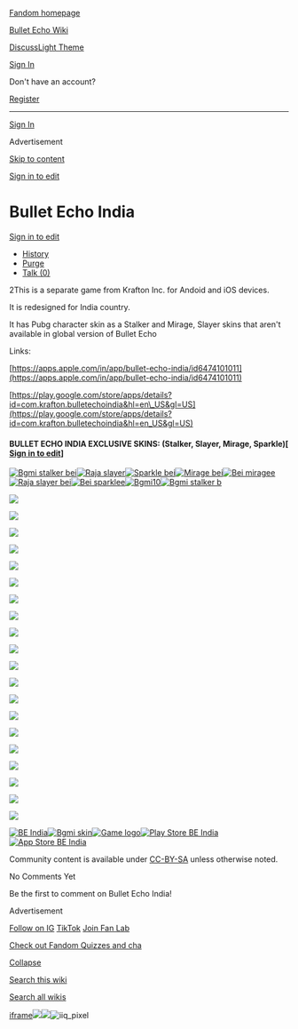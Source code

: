 [Fandom homepage](https://www.fandom.com/)

[Bullet Echo Wiki](https://bullet-echo.fandom.com/)

[Discuss](https://bullet-echo.fandom.com/f "Discuss")[Light Theme](https://bullet-echo.fandom.com/wiki/Bullet_Echo_India# "Light Theme")

[Sign In](https://auth.fandom.com/signin?source=mw&redirect=https%3A%2F%2Fbullet-echo.fandom.com%2Fwiki%2FBullet_Echo_India)

Don't have an account?

[Register](https://auth.fandom.com/register?source=mw&redirect=https%3A%2F%2Fbullet-echo.fandom.com%2Fwiki%2FBullet_Echo_India)

* * *

[Sign In](https://auth.fandom.com/signin?source=mw&redirect=https%3A%2F%2Fbullet-echo.fandom.com%2Fwiki%2FBullet_Echo_India)

Advertisement

[Skip to content](https://bullet-echo.fandom.com/wiki/Bullet_Echo_India#page-header)

[Sign in to edit](https://auth.fandom.com/signin?redirect=https%3A%2F%2Fbullet-echo.fandom.com%2Fwiki%2FBullet_Echo_India%3Fveaction%3Dedit&uselang=en)

# Bullet Echo India

[Sign in to edit](https://auth.fandom.com/signin?redirect=https%3A%2F%2Fbullet-echo.fandom.com%2Fwiki%2FBullet_Echo_India%3Fveaction%3Dedit&uselang=en)

- [History](https://bullet-echo.fandom.com/wiki/Bullet_Echo_India?action=history)
- [Purge](https://bullet-echo.fandom.com/wiki/Bullet_Echo_India?action=purge)
- [Talk (0)](https://bullet-echo.fandom.com/wiki/Talk:Bullet_Echo_India?action=edit&redlink=1)

2This is a separate game from Krafton Inc. for Andoid and iOS devices.

It is redesigned for India country.

It has Pubg character skin as a Stalker and Mirage, Slayer skins that aren't available in global version of Bullet Echo

Links:

[https://apps.apple.com/in/app/bullet-echo-india/id6474101011](https://apps.apple.com/in/app/bullet-echo-india/id6474101011)

[https://play.google.com/store/apps/details?id=com.krafton.bulletechoindia&hl=en\_US&gl=US](https://play.google.com/store/apps/details?id=com.krafton.bulletechoindia&hl=en_US&gl=US)

#### BULLET ECHO INDIA EXCLUSIVE SKINS: (Stalker, Slayer, Mirage, Sparkle)\[ [Sign in to edit](https://auth.fandom.com/signin?redirect=https%3A%2F%2Fbullet-echo.fandom.com%2Fwiki%2FBullet_Echo_India%3Fveaction%3Dedit%26section%3D1&uselang=en "Sign in to edit")\]

[![Bgmi stalker bei](https://static.wikia.nocookie.net/bullet-echo/images/f/fd/Bgmi_stalker_bei.png/revision/latest?cb=20240922210823)](https://static.wikia.nocookie.net/bullet-echo/images/f/fd/Bgmi_stalker_bei.png/revision/latest?cb=20240922210823)[![Raja slayer](https://static.wikia.nocookie.net/bullet-echo/images/f/f7/Raja_slayer.png/revision/latest?cb=20240922210825)](https://static.wikia.nocookie.net/bullet-echo/images/f/f7/Raja_slayer.png/revision/latest?cb=20240922210825)[![Sparkle bei](https://static.wikia.nocookie.net/bullet-echo/images/6/65/Sparkle_bei.png/revision/latest?cb=20240922210825)](https://static.wikia.nocookie.net/bullet-echo/images/6/65/Sparkle_bei.png/revision/latest?cb=20240922210825)[![Mirage bei](https://static.wikia.nocookie.net/bullet-echo/images/c/c0/Mirage_bei.png/revision/latest?cb=20240922210825)](https://static.wikia.nocookie.net/bullet-echo/images/c/c0/Mirage_bei.png/revision/latest?cb=20240922210825)[![Bei miragee](https://static.wikia.nocookie.net/bullet-echo/images/4/48/Bei_miragee.png/revision/latest?cb=20240922210825)](https://static.wikia.nocookie.net/bullet-echo/images/4/48/Bei_miragee.png/revision/latest?cb=20240922210825)[![Raja slayer bei](https://static.wikia.nocookie.net/bullet-echo/images/e/e5/Raja_slayer_bei.png/revision/latest?cb=20240922210825)](https://static.wikia.nocookie.net/bullet-echo/images/e/e5/Raja_slayer_bei.png/revision/latest?cb=20240922210825)[![Bei sparklee](https://static.wikia.nocookie.net/bullet-echo/images/c/c8/Bei_sparklee.png/revision/latest?cb=20240922210826)](https://static.wikia.nocookie.net/bullet-echo/images/c/c8/Bei_sparklee.png/revision/latest?cb=20240922210826)[![Bgmi10](https://static.wikia.nocookie.net/bullet-echo/images/d/de/Bgmi10.png/revision/latest?cb=20240922210825)](https://static.wikia.nocookie.net/bullet-echo/images/d/de/Bgmi10.png/revision/latest?cb=20240922210825)[![Bgmi stalker b](https://static.wikia.nocookie.net/bullet-echo/images/7/7f/Bgmi_stalker_b.png/revision/latest?cb=20240922210836)](https://static.wikia.nocookie.net/bullet-echo/images/7/7f/Bgmi_stalker_b.png/revision/latest?cb=20240922210836)

[![](https://static.wikia.nocookie.net/bullet-echo/images/4/4b/India_1.jpg/revision/latest/scale-to-width-down/185?cb=20241220145656)](https://bullet-echo.fandom.com/wiki/File:India_1.jpg "India 1.jpg (895 KB)")

[![](https://static.wikia.nocookie.net/bullet-echo/images/d/d6/India_2.png/revision/latest/scale-to-width-down/185?cb=20241220145701)](https://bullet-echo.fandom.com/wiki/File:India_2.png "India 2.png (421 KB)")

[![](https://static.wikia.nocookie.net/bullet-echo/images/8/8f/India_3.png/revision/latest/scale-to-width-down/185?cb=20241220145657)](https://bullet-echo.fandom.com/wiki/File:India_3.png "India 3.png (10 KB)")

[![](https://static.wikia.nocookie.net/bullet-echo/images/b/b5/India_4.png/revision/latest/scale-to-width-down/185?cb=20241220145657)](https://bullet-echo.fandom.com/wiki/File:India_4.png "India 4.png (60 KB)")

[![](https://static.wikia.nocookie.net/bullet-echo/images/5/5d/India_5.jpg/revision/latest/scale-to-width-down/185?cb=20241220145702)](https://bullet-echo.fandom.com/wiki/File:India_5.jpg "India 5.jpg (829 KB)")

[![](https://static.wikia.nocookie.net/bullet-echo/images/9/99/India_6.jpg/revision/latest/scale-to-width-down/185?cb=20241220145701)](https://bullet-echo.fandom.com/wiki/File:India_6.jpg "India 6.jpg (496 KB)")

[![](https://static.wikia.nocookie.net/bullet-echo/images/9/92/India_7.jpg/revision/latest/scale-to-width-down/185?cb=20241220145701)](https://bullet-echo.fandom.com/wiki/File:India_7.jpg "India 7.jpg (490 KB)")

[![](https://static.wikia.nocookie.net/bullet-echo/images/1/1e/India_8.jpg/revision/latest/scale-to-width-down/185?cb=20241220145701)](https://bullet-echo.fandom.com/wiki/File:India_8.jpg "India 8.jpg (492 KB)")

[![](https://static.wikia.nocookie.net/bullet-echo/images/1/1b/India_9.jpg/revision/latest/scale-to-width-down/185?cb=20241220145702)](https://bullet-echo.fandom.com/wiki/File:India_9.jpg "India 9.jpg (492 KB)")

[![](https://static.wikia.nocookie.net/bullet-echo/images/4/44/India_10.jpg/revision/latest/scale-to-width-down/185?cb=20241220145701)](https://bullet-echo.fandom.com/wiki/File:India_10.jpg "India 10.jpg (496 KB)")

[![](https://static.wikia.nocookie.net/bullet-echo/images/f/fa/India_11.jpg/revision/latest/scale-to-width-down/185?cb=20241220145705)](https://bullet-echo.fandom.com/wiki/File:India_11.jpg "India 11.jpg (493 KB)")

[![](https://static.wikia.nocookie.net/bullet-echo/images/9/9c/India_12.jpg/revision/latest/scale-to-width-down/185?cb=20241220145705)](https://bullet-echo.fandom.com/wiki/File:India_12.jpg "India 12.jpg (491 KB)")

[![](https://static.wikia.nocookie.net/bullet-echo/images/3/3a/India_13.jpg/revision/latest/scale-to-width-down/185?cb=20241220145705)](https://bullet-echo.fandom.com/wiki/File:India_13.jpg "India 13.jpg (494 KB)")

[![](https://static.wikia.nocookie.net/bullet-echo/images/c/c7/India_14.jpg/revision/latest/scale-to-width-down/185?cb=20241220145705)](https://bullet-echo.fandom.com/wiki/File:India_14.jpg "India 14.jpg (442 KB)")

[![](https://static.wikia.nocookie.net/bullet-echo/images/2/24/India_15.jpg/revision/latest/scale-to-width-down/185?cb=20241220145705)](https://bullet-echo.fandom.com/wiki/File:India_15.jpg "India 15.jpg (472 KB)")

[![](https://static.wikia.nocookie.net/bullet-echo/images/e/e2/India_16.jpg/revision/latest/scale-to-width-down/185?cb=20241220145705)](https://bullet-echo.fandom.com/wiki/File:India_16.jpg "India 16.jpg (485 KB)")

[![](https://static.wikia.nocookie.net/bullet-echo/images/9/90/India_17.jpg/revision/latest/scale-to-width-down/185?cb=20241220145707)](https://bullet-echo.fandom.com/wiki/File:India_17.jpg "India 17.jpg (422 KB)")

[![](https://static.wikia.nocookie.net/bullet-echo/images/3/31/India_18.jpg/revision/latest/scale-to-width-down/185?cb=20241220145708)](https://bullet-echo.fandom.com/wiki/File:India_18.jpg "India 18.jpg (528 KB)")

[![](https://static.wikia.nocookie.net/bullet-echo/images/e/ee/India_19.jpg/revision/latest/scale-to-width-down/185?cb=20241220145707)](https://bullet-echo.fandom.com/wiki/File:India_19.jpg "India 19.jpg (507 KB)")

[![](https://static.wikia.nocookie.net/bullet-echo/images/9/90/India_20.jpg/revision/latest/scale-to-width-down/185?cb=20241220145707)](https://bullet-echo.fandom.com/wiki/File:India_20.jpg "India 20.jpg (498 KB)")

[![BE India](https://static.wikia.nocookie.net/bullet-echo/images/a/a6/BE_India.webp/revision/latest?cb=20240823214002)](https://static.wikia.nocookie.net/bullet-echo/images/a/a6/BE_India.webp/revision/latest?cb=20240823214002)[![Bgmi skin](https://static.wikia.nocookie.net/bullet-echo/images/f/fd/Bgmi_skin.jpg/revision/latest?cb=20240823214005)](https://static.wikia.nocookie.net/bullet-echo/images/f/fd/Bgmi_skin.jpg/revision/latest?cb=20240823214005)[![Game logo](https://static.wikia.nocookie.net/bullet-echo/images/0/04/Game_logo.jpg/revision/latest?cb=20240823214006)](https://static.wikia.nocookie.net/bullet-echo/images/0/04/Game_logo.jpg/revision/latest?cb=20240823214006)[![Play Store BE India](https://static.wikia.nocookie.net/bullet-echo/images/9/9c/Play_Store_BE_India.jpg/revision/latest?cb=20240823214007)](https://static.wikia.nocookie.net/bullet-echo/images/9/9c/Play_Store_BE_India.jpg/revision/latest?cb=20240823214007)[![App Store BE India](https://static.wikia.nocookie.net/bullet-echo/images/4/4d/App_Store_BE_India.jpg/revision/latest?cb=20240823214008)](https://static.wikia.nocookie.net/bullet-echo/images/4/4d/App_Store_BE_India.jpg/revision/latest?cb=20240823214008)

Community content is available under [CC-BY-SA](https://www.fandom.com/licensing) unless otherwise noted.

No Comments Yet

Be the first to comment on Bullet Echo India!

Advertisement

[Follow on IG](https://bit.ly/FandomIG) [TikTok](https://bit.ly/TikTokFandom) [Join Fan Lab](https://bit.ly/FanLabWikiBar)

[Check out Fandom Quizzes and cha](https://bit.ly/WBTrivia2)

[Collapse](https://bullet-echo.fandom.com/wiki/Bullet_Echo_India# "Collapse")

[Search this wiki](https://bullet-echo.fandom.com/wiki/Special:Search?scope=internal&query=&h=1&isFromHighlightActions=on)

[Search all wikis](https://bullet-echo.fandom.com/wiki/Special:Search?scope=cross-wiki&query=&h=1&isFromHighlightActions=on)

[iframe](https://www.fandom.com/silver-surfer.html)![](https://idsync.rlcdn.com/712315.gif?partner_uid=84a8433b-e321-4daf-99ff-a3d576c30000)![](https://pixel.tapad.com/idsync/ex/receive?partner_id=3442&partner_device_id=84a8433b-e321-4daf-99ff-a3d576c30000&partner_url=https://services.fandom.com/identity-storage/external/experian/receiveid/d47222d2-3df6-4f87-8170-270c19b4f4e5?id=${TA_DEVICE_ID}&partner=TAPAD)![iiq_pixel](https://sync.intentiq.com/profiles_engine/ProfilesEngineServlet?at=20&mi=10&secure=1&dpi=1187275693&iiqidtype=2&iiqpcid=b7f0ade9-8a34-8b92-5434-fcfeb52026ea&iiqpciddate=1745205129887&tsrnd=219_1745205129970&vrref=fandom.com&jsver=6.07&dw=1280&dh=1024&dpr=1&lan=en-US&testPercentage=97&testGroup=A&uh=%7B%220%22%3A%22%5C%22Google%20Chrome%5C%22%3Bv%3D%5C%22135%5C%22%2C%20%5C%22Not-A.Brand%5C%22%3Bv%3D%5C%228%5C%22%2C%20%5C%22Chromium%5C%22%3Bv%3D%5C%22135%5C%22%22%2C%221%22%3A%22%3F0%22%2C%222%22%3A%22%5C%22Linux%20x86_64%5C%22%22%2C%223%22%3A%22%5C%22x86%5C%22%22%2C%224%22%3A%22%5C%2264%5C%22%22%2C%226%22%3A%22%5C%226.6.72%5C%22%22%2C%227%22%3A%22%3F0%22%2C%228%22%3A%22%5C%22Google%20Chrome%5C%22%3Bv%3D%5C%22135.0.7049.95%5C%22%2C%20%5C%22Not-A.Brand%5C%22%3Bv%3D%5C%228.0.0.0%5C%22%2C%20%5C%22Chromium%5C%22%3Bv%3D%5C%22135.0.7049.95%5C%22%22%7D&gdpr=0)